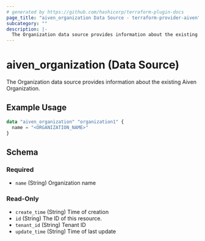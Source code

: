 ```yaml
---
# generated by https://github.com/hashicorp/terraform-plugin-docs
page_title: "aiven_organization Data Source - terraform-provider-aiven"
subcategory: ""
description: |-
  The Organization data source provides information about the existing Aiven Organization.
---
```


# aiven_organization (Data Source)

The Organization data source provides information about the existing Aiven Organization.

## Example Usage

```terraform
data "aiven_organization" "organization1" {
  name = "<ORGANIZATION_NAME>"
}
```

<!-- schema generated by tfplugindocs -->
## Schema

### Required

- `name` (String) Organization name

### Read-Only

- `create_time` (String) Time of creation
- `id` (String) The ID of this resource.
- `tenant_id` (String) Tenant ID
- `update_time` (String) Time of last update


